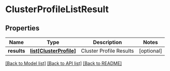 # ClusterProfileListResult

## Properties
Name | Type | Description | Notes
------------ | ------------- | ------------- | -------------
**results** | [**list[ClusterProfile]**](ClusterProfile.md) | Cluster Profile Results | [optional] 

[[Back to Model list]](../README.md#documentation-for-models) [[Back to API list]](../README.md#documentation-for-api-endpoints) [[Back to README]](../README.md)

